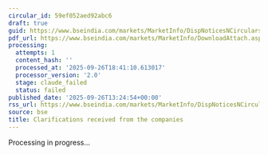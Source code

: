 ```yaml
---
circular_id: 59ef052aed92abc6
draft: true
guid: https://www.bseindia.com/markets/MarketInfo/DispNoticesNCirculars.aspx?Noticeid={5CD2D8BC-2283-46AD-9A0A-BC0DCCB12D50}&noticeno=20250926-58&dt=09/26/2025&icount=58&totcount=76&flag=0
pdf_url: https://www.bseindia.com/markets/MarketInfo/DownloadAttach.aspx?id=20250926-58&attachedId=35359099-7daa-44cd-b2c9-6bb09660a7a2
processing:
  attempts: 1
  content_hash: ''
  processed_at: '2025-09-26T18:41:10.613017'
  processor_version: '2.0'
  stage: claude_failed
  status: failed
published_date: '2025-09-26T13:24:54+00:00'
rss_url: https://www.bseindia.com/markets/MarketInfo/DispNoticesNCirculars.aspx?Noticeid={5CD2D8BC-2283-46AD-9A0A-BC0DCCB12D50}&noticeno=20250926-58&dt=09/26/2025&icount=58&totcount=76&flag=0
source: bse
title: Clarifications received from the companies
---
```


Processing in progress...